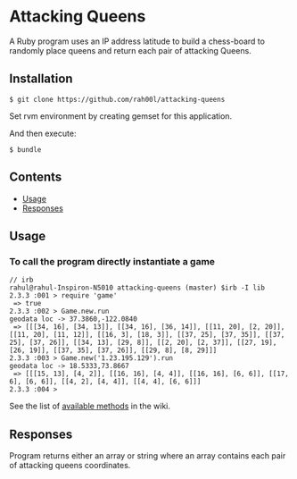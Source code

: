 # Attacking Queens

A Ruby program uses an IP address latitude to build a chess-board to randomly place queens and return each pair of attacking Queens.

## Installation

    $ git clone https://github.com/rah00l/attacking-queens

Set rvm environment by creating gemset for this application.

And then execute:

    $ bundle

## Contents

* [Usage](#usage)
* [Responses](#responses)

## Usage

### To call the program directly instantiate a game

```
// irb
rahul@rahul-Inspiron-N5010 attacking-queens (master) $irb -I lib
2.3.3 :001 > require 'game'
 => true
2.3.3 :002 > Game.new.run
geodata loc -> 37.3860,-122.0840
 => [[[34, 16], [34, 13]], [[34, 16], [36, 14]], [[11, 20], [2, 20]], [[11, 20], [11, 12]], [[16, 3], [18, 3]], [[37, 25], [37, 35]], [[37, 25], [37, 26]], [[34, 13], [29, 8]], [[2, 20], [2, 37]], [[27, 19], [26, 19]], [[37, 35], [37, 26]], [[29, 8], [8, 29]]] 
2.3.3 :003 > Game.new('1.23.195.129').run
geodata loc -> 18.5333,73.8667
 => [[[15, 13], [4, 2]], [[16, 16], [4, 4]], [[16, 16], [6, 6]], [[17, 6], [6, 6]], [[4, 2], [4, 4]], [[4, 4], [6, 6]]]
2.3.3 :004 >
```

See the list of [available
methods](https://github.com/rah00l/attacking-queens/wiki/Documentation) in the
wiki.


## Responses

Program returns either an array or string where an array contains each pair of attacking queens coordinates.
